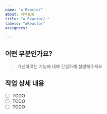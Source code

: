 ```yaml
---
name: "♻️ Reactor"
about: 리펙토링
title: "♻️ Reactor/~"
labels: "♻️Reactor"
assignees: ''

---
```


## 어떤 부분인가요?

> 개선하려는 기능에 대해 간결하게 설명해주세요

## 작업 상세 내용

- [ ] TODO
- [ ] TODO
- [ ] TODO
